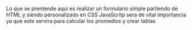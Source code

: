 Lo que se prentende aqui es realizar un formulario simple partiendo de HTML y siendo personalizado en CSS
JavaScritp sera de vital importancia ya que este servira para calcular los promedios y crear tablas
